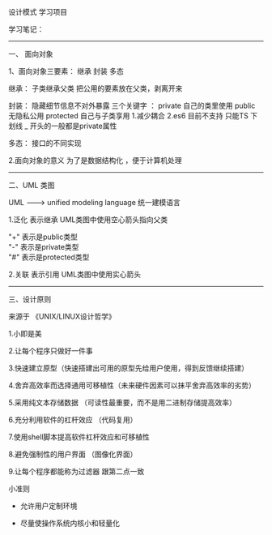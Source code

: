 设计模式 学习项目  
  
学习笔记：  
****
一、 面向对象  
  
1、面向对象三要素： 继承  封装  多态  
  
继承： 
        子类继承父类  把公用的要素放在父类，剥离开来

封装：   隐藏细节信息不对外暴露
        三个关键字 ：  private 自己的类里使用
        public 无隐私公用
        protected 自己与子类享用
        1.减少耦合
        2.es6 目前不支持 只能TS  下划线 _ 开头的一般都是private属性

多态： 接口的不同实现  

2.面向对象的意义    为了是数据结构化 ，便于计算机处理
****
二、UML 类图  

UML   --->   unified modeling language   统一建模语言  


1.泛化   表示继承  UML类图中使用空心箭头指向父类  

"+" 表示是public类型  
"-" 表示是private类型  
"#" 表示是protected类型  


2.关联   表示引用  UML类图中使用实心箭头  


****
三、设计原则  
  
  
来源于 《UNIX/LINUX设计哲学》  
  
  
1.小即是美  
  
2.让每个程序只做好一件事  
  
3.快速建立原型（快速搭建出可用的原型先给用户使用，得到反馈继续搭建）  
  
4.舍弃高效率而选择通用可移植性（未来硬件因素可以抹平舍弃高效率的劣势）  
  
5.采用纯文本存储数据 （可读性最重要，而不是用二进制存储提高效率）
  
6.充分利用软件的杠杆效应 （代码复用） 
  
7.使用shell脚本提高软件杠杆效应和可移植性  
  
8.避免强制性的用户界面 （图像化界面）  
  
9.让每个程序都能称为过滤器 跟第二点一致  
  
小准则  
  * 允许用户定制环境  
  
  * 尽量使操作系统内核小和轻量化  